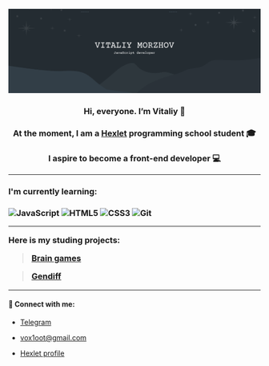 ![banner](Vitaliy.png)
<div align="center"><h3>Hi, everyone. I’m Vitaliy 👋</h3></div>
<div align="center"><h3>At the moment, I am a <a href=https://ru.hexlet.io/>Hexlet</a> programming school student 🎓</h3></div>
<div align="center"><h3>I aspire to become a front-end developer 💻</h3></div>

***

<h3>I'm currently learning:<h3>
  
![JavaScript](https://img.shields.io/badge/javascript-%23323330.svg?style=for-the-badge&logo=javascript&logoColor=%23F7DF1E)
![HTML5](https://img.shields.io/badge/html5-%23E34F26.svg?style=for-the-badge&logo=html5&logoColor=white)
![CSS3](https://img.shields.io/badge/css3-%231572B6.svg?style=for-the-badge&logo=css3&logoColor=white)
![Git](https://img.shields.io/badge/git-%23F05033.svg?style=for-the-badge&logo=git&logoColor=white)

***  

Here is my studing projects:
> <a href=https://github.com/Vox1oot/frontend-project-lvl1>Brain games</a>

> <a href=https://github.com/Vox1oot/frontend-project-lvl2>Gendiff</a>

____

<h4>🤝 Connect with me:</h4>
  
  * <a href=https://t.me/morrsa>Telegram</a>
  
  * vox1oot@gmail.com
  
  * <a href=https://ru.hexlet.io/u/morsa>Hexlet profile</a>

<!---
Vox1oot/Vox1oot is a ✨ special ✨ repository because its `README.md` (this file) appears on your GitHub profile.
You can click the Preview link to take a look at your changes.
--->

